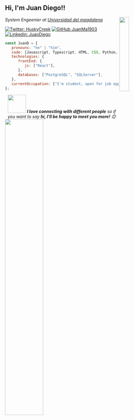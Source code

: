 <h2> Hi, I'm Juan Diego!!</h2>
<img align= 'right' src="https://media.giphy.com/media/2xu5zpSV3oqKcCSZ49/giphy.gif" width="25%">
<p><em>System Engeenier at <a href= "http:/https://www.unimagdalena.edu.co/">Universidad del magdalena</a></br>
</em></p>

[![Twitter: HuskyCreek](https://img.shields.io/twitter/follow/HuskyCreek?style=social)](https://twitter.com/HuskyCreek)
[![GitHub JuanMa1903](https://img.shields.io/github/followers/JuanMa1903?label=follow&style=social)](https://github.com/JuanMa1903)
[![Linkedin: JuanDiego](https://img.shields.io/badge/-JuanDiego-blue?style=flat-square&logo=Linkedin&logoColor=white&link=https://www.linkedin.com/in/juandiegomarinsoler/)](https://www.linkedin.com/in/juandiegomarinsoler/)


```js
const JuanD = {
   pronouns: "he" | "him",
   code: [Javascript, Typescript, HTML, CSS, Python, Java, C++],
   technologies: {
      frontEnd: {
         js: ["React"],
      },
      databases: ["PostgreSQL", "SQLServer"],
   },
   currentOccupation: ["I'm student, open for job opportunities"],
};
```
<div align = 'center'>
<img src="https://media.giphy.com/media/LnQjpWaON8nhr21vNW/giphy.gif" width="60"> <em><b>I love connecting with different people</b> so if you want to say <b>hi, I'll be happy to meet you more!</b> 😊</em>
</div>


<img width="50%" align="left" src="https://github-readme-stats.vercel.app/api?username=JuanMa1903&show_icons=true&hide_border=true" />
